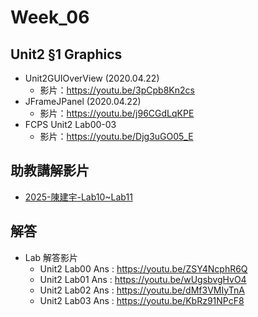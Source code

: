 # Week_06

## Unit2 §1 Graphics
   * Unit2GUIOverView (2020.04.22) 
      * 影片：https://youtu.be/3pCpb8Kn2cs
   * JFrameJPanel (2020.04.22)   
      * 影片：https://youtu.be/j96CGdLqKPE
   * FCPS Unit2 Lab00-03
      * 影片：https://youtu.be/Djg3uGO05_E

## 助教講解影片
* [2025-陳建宇-Lab10~Lab11](https://www.youtube.com/playlist?list=PLfddU4ruCk0BgV1YMKGOPVmeN_aFWwE37)

## 解答
  * Lab 解答影片
      * Unit2 Lab00 Ans : https://youtu.be/ZSY4NcphR6Q
      * Unit2 Lab01 Ans : https://youtu.be/wUgsbvgHvO4
      * Unit2 Lab02 Ans : https://youtu.be/dMf3VMIyTnA
      * Unit2 Lab03 Ans : https://youtu.be/KbRz91NPcF8
